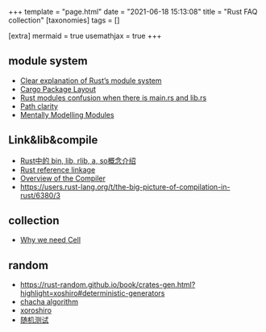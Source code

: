 +++
template = "page.html"
date = "2021-06-18 15:13:08"
title = "Rust FAQ collection"
[taxonomies]
tags = []

[extra]
mermaid = true
usemathjax = true
+++
<!--
mermaid example:
<div class="mermaid">
    mermaid program
</div>
-->

## module system
- [Clear explanation of Rust’s module system](http://www.sheshbabu.com/posts/rust-module-system/)
- [Cargo Package Layout](https://doc.rust-lang.org/cargo/guide/project-layout.html)
- [Rust modules confusion when there is main.rs and lib.rs](https://stackoverflow.com/questions/57756927/rust-modules-confusion-when-there-is-main-rs-and-lib-rs)
- [Path clarity](https://doc.rust-lang.org/edition-guide/rust-2018/module-system/path-clarity.html)
- [Mentally Modelling Modules](https://manishearth.github.io/blog/2017/05/14/mentally-modelling-modules/)

## Link&lib&compile
- [Rust中的 bin, lib, rlib, a, so概念介绍](https://cloud.tencent.com/developer/article/1583081)
- [Rust reference linkage](https://doc.rust-lang.org/reference/linkage.html)
- [Overview of the Compiler](https://rustc-dev-guide.rust-lang.org/overview.html)
- https://users.rust-lang.org/t/the-big-picture-of-compilation-in-rust/6380/3

## collection
- [Why we need Cell](https://ibraheem.ca/writings/rust-interior-mutability-understanding-cell/)

## random
- https://rust-random.github.io/book/crates-gen.html?highlight=xoshiro#deterministic-generators
- [chacha algorithm](https://cr.yp.to/chacha/chacha-20080128.pdf)
- [xoroshiro](https://prng.di.unimi.it/)
- [随机测试](https://en.wikipedia.org/wiki/TestU01)

